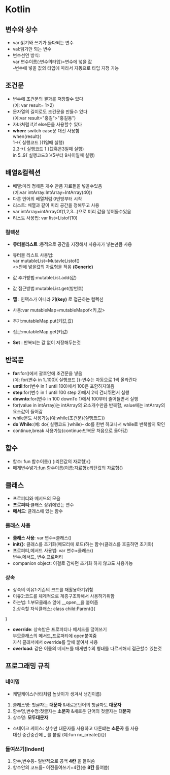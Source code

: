 # Kotlin
## 변수와 상수
* var:읽기와 쓰기가 둘다되는 변수
* val:읽기만 되는 변수
* 변수선언 방식:   
var 변수이름(:변수의타입)=변수에 넣을 값   
-변수에 넣을 값의 타입에 따라서 자동으로 타입 지정 가능
## 조건문
* 변수에 조건문의 결과를 저장할수 있다   
(예: var result= 1>2)
* 문자열의 길이로도 조건문을 만들수 있다   
(예:var result="홍길">"홍길동")
* 자바처럼 if,if else문을 사용할수 있다
* __when:__ switch case문 대신 사용함   
when(result){   
    1->{
        실행코드
    }(1일때 실행)   
    2,3->{
        실행코드 1
    }(2혹은3일때 실행)   
    in 5..9{
        실행코드3
    }(5부터 9사이일때 실행)

## 배열&컬렉션
* 배열:미리 정해둔 개수 만큼 자료들을 넣을수있음   
(예:var intArray:IntArray=IntArray(40))
* 다른 언어의 배열처럼 0번방부터 시작
* 리스트: 배열과 같이 미리 공간을 정해두고 사용
* var intArray=intArrayOf(1,2,3...)으로 미리 값을 넣어둘수있음
* 리스트 사용법: var list=Listof<Int>(10)
### 컬렉션
* __뮤터블리스트__ :동적으로 공간을 지정해서 사용자가 넣는만큼 사용

* 뮤터블 리스트 사용법:   
var mutableList=MutavleListof<Int>()   
<>안에 넣을값의 자료형을 적음 __(Generic)__
* 값 추가방법:mutableList.add(값)
* 값 접근방법:mutableList.get(방번호)

* __맵__ : 인덱스가 아니라 __키(key)__ 로 접근하는 컬렉션
* 사용:var mutableMap=mutableMapof<키,값>
* 추가:mutableMap.put(키값,값)
* 접근:mutableMap.get(키값)

* __Set__ : 반복되는 값 없이 저장해두는것 
## 반복문
* __for__:for()에서 괄호안에 조건문을 넣음   
(예: for(변수 in 1..100){
실행코드
})-변수는 자동으로 1씩 올라간다
* __until__:for(변수 in 1 until 100)에서 100은 포함하지않음
* __step__:for(변수 in 1 until 100 step 2)에서 2씩 건너뛰면서 실행
* __downto__:for(변수 in 100 downTo 1)에서 100부터 줄어들면서 실행
* for(value in intArray)는 intArray의 요소개수만큼 반복함, value에는 intArray의 요소값이 들어감
* while문도 사용가능(예:while(조건문){실행코드})
* __do While__:(예: do{
    실행코드
}while)- do를 한번 하고나서 while로 반복할지 확인
* continue,break 사용가능(continue:반복문 처음으로 돌아감)
## 합수
* 함수: fun 함수이름() (:리턴값의 자료형){}
* 매게변수넣기:fun 함수이름(이름:자료형):리턴값의 자료형{}
## 클래스
* 프로퍼티와 메서드의 모음
* __프로퍼티__:클래스 상위에있는 변수
* __메서드__: 클래스에 있는 함수
### 클래스 사용
* __클래스 사용__: var 변수=클래스()
* __init{}__: 클래스를 초기화(메모리에 로드)하는 함수(클래스를 호출하면 초기화)
* 프로퍼티,메서드 사용법: var 변수=클래스()   
변수.메서드, 변수.프로퍼티
* companion object: 이걸로 감싸면 초기화 하지 않고도 사용가능
### 상속
* 상속의 이유1:기존의 크드를 재활용하기위함
* 이유2:코드를 체계적으로 계층구조화해서 사용하기위함
* 하는법: 1.부모클래스 앞에 __open__을 붙여줌   
2.상속할 자식클래스: class child:Parent(){

}
* __override__: 상속받은 프로퍼티나 메서드를 덮어쓰기   
부모클래스의 메서드,프로퍼티에 open붙여줌   
자식 클래서에서 override를 앞에 붙여서 사용
* __overload__: 같은 이름의 메서드를 매게변수의 형태를 다르게해서 접근할수 있는것
## 프로그래밍 규칙
### 네이밍
* 캐멀케이스(낙타처럼 높낮이가 생겨서 생긴이름)
1. 클래스명: 첫글자는 __대문자__ &새로운단어의 첫글자도 __대문자__
2. 함수명,변수명:첫글자는 __소문자__ &새로운 단어의 첫글자는 __대문자__
3. 상수명: __모두대문자__
* 스네이크 케이스: 상수만 대문자를 사용하고 다른떄는 __소문자__ 를 사용   
대신 중간중간에 _ 를 붙임 (예:fun no_create(){})
### 들여쓰기(Indent)
1. 함수,변수등- 일반적으로 공백 __4칸__ 을 들여씀
2. 항수안의 코드들- 이전들여쓰기+4칸(총 __8칸__ 들여씀)